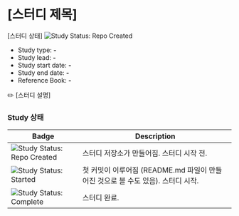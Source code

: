# [스터디 제목]

[스터디 상태]
<img src="https://img.shields.io/badge/Study%20Status-Repo%20Created-lightgray.svg" alt="Study Status: Repo Created">

- Study type: **-**
- Study lead: **-**
- Study start date: **-**
- Study end date: **-**
- Reference Book: **-**

✏️ [스터디 설명]

### Study 상태
| Badge             | Description                          |
| ----------------- | ------------------------------------ |
| <img src="https://img.shields.io/badge/Study%20Status-Repo%20Created-lightgray.svg" alt="Study Status: Repo Created"> | 스터디 저장소가 만들어짐. 스터디 시작 전. | 
| <img src="https://img.shields.io/badge/Study%20Status-Started-blue.svg" alt="Study Status: Started"> | 첫 커밋이 이루어짐 (README.md 파일이 만들어진 것으로 볼 수도 있음). 스터디 시작. |
| <img src="https://img.shields.io/badge/Study%20Status-Complete-orange.svg" alt="Study Status: Complete"> | 스터디 완료. | 
